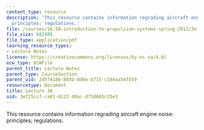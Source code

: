 ```yaml
---
content_type: resource
description: 'This resource contains information regrading aircraft engine noise:
  principles; regulations.'
file: /courses/16-50-introduction-to-propulsion-systems-spring-2012/3ef25ccfca81dc2240acd75d665c33e3_MIT16_50S12_lec36.pdf
file_size: 682489
file_type: application/pdf
learning_resource_types:
- Lecture Notes
license: https://creativecommons.org/licenses/by-nc-sa/4.0/
ocw_type: OCWFile
parent_title: Lecture Notes
parent_type: CourseSection
parent_uid: 2d574186-805b-8d6e-b715-c104aa54fb59
resourcetype: Document
title: Lecture 36
uid: 3ef25ccf-ca81-dc22-40ac-d75d665c33e3
---
```

This resource contains information regrading aircraft engine noise: principles; regulations.